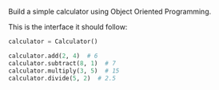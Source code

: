 Build a simple calculator using Object Oriented Programming.

This is the interface it should follow:

```python
calculator = Calculator()

calculator.add(2, 4)  # 6
calculator.subtract(8, 1)  # 7
calculator.multiply(3, 5)  # 15
calculator.divide(5, 2)  # 2.5
```
